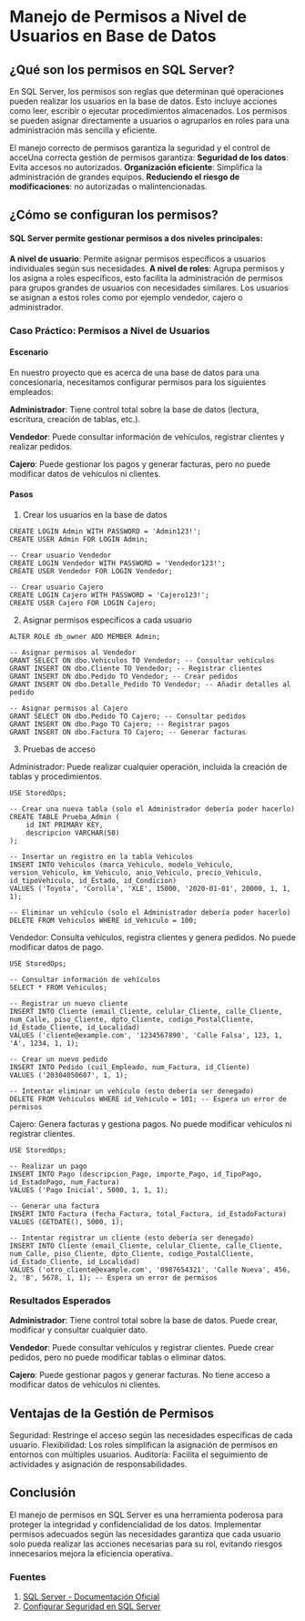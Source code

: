 # Manejo de Permisos a Nivel de Usuarios en Base de Datos

## ¿Qué son los permisos en SQL Server?
En SQL Server, los permisos son reglas que determinan qué operaciones pueden realizar los usuarios en la base de datos. Esto incluye acciones como leer, escribir o ejecutar procedimientos almacenados. Los permisos se pueden asignar directamente a usuarios o agruparlos en roles para una administración más sencilla y eficiente.

El manejo correcto de permisos garantiza la seguridad y el control de acceUna correcta gestión de permisos garantiza:
**Seguridad de los datos**: Evita accesos no autorizados.
**Organización eficiente**: Simplifica la administración de grandes equipos. 
**Reduciendo el riesgo de modificaciones**: no autorizadas o malintencionadas. 

## ¿Cómo se configuran los permisos?
#### SQL Server permite gestionar permisos a dos niveles principales:

**A nivel de usuario**: Permite asignar permisos específicos a usuarios individuales según sus necesidades.
**A nivel de roles**: Agrupa permisos y los asigna a roles específicos, esto facilita la administración de permisos para grupos grandes de usuarios con necesidades similares. 
Los usuarios se asignan a estos roles como por ejemplo vendedor, cajero o administrador.

### Caso Práctico: Permisos a Nivel de Usuarios
#### Escenario
En nuestro proyecto que es acerca de una base de datos para una concesionaria, necesitamos configurar permisos para los siguientes empleados:

**Administrador**: Tiene control total sobre la base de datos (lectura, escritura, creación de tablas, etc.).

**Vendedor**: Puede consultar información de vehículos, registrar clientes y realizar pedidos.

**Cajero**: Puede gestionar los pagos y generar facturas, pero no puede modificar datos de vehículos ni clientes.

#### Pasos
1. Crear los usuarios en la base de datos
```-- Crear usuario Administrador
CREATE LOGIN Admin WITH PASSWORD = 'Admin123!';
CREATE USER Admin FOR LOGIN Admin;

-- Crear usuario Vendedor
CREATE LOGIN Vendedor WITH PASSWORD = 'Vendedor123!';
CREATE USER Vendedor FOR LOGIN Vendedor;

-- Crear usuario Cajero
CREATE LOGIN Cajero WITH PASSWORD = 'Cajero123!';
CREATE USER Cajero FOR LOGIN Cajero;
```
2. Asignar permisos específicos a cada usuario

```-- Asignar permisos al Administrador
ALTER ROLE db_owner ADD MEMBER Admin;

-- Asignar permisos al Vendedor
GRANT SELECT ON dbo.Vehiculos TO Vendedor; -- Consultar vehículos
GRANT INSERT ON dbo.Cliente TO Vendedor; -- Registrar clientes
GRANT INSERT ON dbo.Pedido TO Vendedor; -- Crear pedidos
GRANT INSERT ON dbo.Detalle_Pedido TO Vendedor; -- Añadir detalles al pedido

-- Asignar permisos al Cajero
GRANT SELECT ON dbo.Pedido TO Cajero; -- Consultar pedidos
GRANT INSERT ON dbo.Pago TO Cajero; -- Registrar pagos
GRANT INSERT ON dbo.Factura TO Cajero; -- Generar facturas
```

3. Pruebas de acceso

Administrador: Puede realizar cualquier operación, incluida la creación de tablas y procedimientos.
```
USE StoredOps;

-- Crear una nueva tabla (solo el Administrador debería poder hacerlo)
CREATE TABLE Prueba_Admin (
    id INT PRIMARY KEY,
    descripcion VARCHAR(50)
);

-- Insertar un registro en la tabla Vehiculos
INSERT INTO Vehiculos (marca_Vehiculo, modelo_Vehiculo, version_Vehiculo, km_Vehiculo, anio_Vehiculo, precio_Vehiculo, id_tipoVehiculo, id_Estado, id_Condicion)
VALUES ('Toyota', 'Corolla', 'XLE', 15000, '2020-01-01', 20000, 1, 1, 1);

-- Eliminar un vehículo (solo el Administrador debería poder hacerlo)
DELETE FROM Vehiculos WHERE id_Vehiculo = 100;
```

Vendedor: Consulta vehículos, registra clientes y genera pedidos. No puede modificar datos de pago.
```
USE StoredOps;

-- Consultar información de vehículos
SELECT * FROM Vehiculos;

-- Registrar un nuevo cliente
INSERT INTO Cliente (email_Cliente, celular_Cliente, calle_Cliente, num_Calle, piso_Cliente, dpto_Cliente, codigo_PostalCliente, id_Estado_Cliente, id_Localidad)
VALUES ('cliente@example.com', '1234567890', 'Calle Falsa', 123, 1, 'A', 1234, 1, 1);

-- Crear un nuevo pedido
INSERT INTO Pedido (cuil_Empleado, num_Factura, id_Cliente)
VALUES ('20304050607', 1, 1);

-- Intentar eliminar un vehículo (esto debería ser denegado)
DELETE FROM Vehiculos WHERE id_Vehiculo = 101; -- Espera un error de permisos
```

Cajero: Genera facturas y gestiona pagos. No puede modificar vehículos ni registrar clientes.
```
USE StoredOps;

-- Realizar un pago
INSERT INTO Pago (descripcion_Pago, importe_Pago, id_TipoPago, id_EstadoPago, num_Factura)
VALUES ('Pago Inicial', 5000, 1, 1, 1);

-- Generar una factura
INSERT INTO Factura (fecha_Factura, total_Factura, id_EstadoFactura)
VALUES (GETDATE(), 5000, 1);

-- Intentar registrar un cliente (esto debería ser denegado)
INSERT INTO Cliente (email_Cliente, celular_Cliente, calle_Cliente, num_Calle, piso_Cliente, dpto_Cliente, codigo_PostalCliente, id_Estado_Cliente, id_Localidad)
VALUES ('otro_cliente@example.com', '0987654321', 'Calle Nueva', 456, 2, 'B', 5678, 1, 1); -- Espera un error de permisos
```

### Resultados Esperados
**Administrador**:
Tiene control total sobre la base de datos.
Puede crear, modificar y consultar cualquier dato.

**Vendedor**:
Puede consultar vehículos y registrar clientes.
Puede crear pedidos, pero no puede modificar tablas o eliminar datos.

**Cajero**:
Puede gestionar pagos y generar facturas.
No tiene acceso a modificar datos de vehículos ni clientes.

## Ventajas de la Gestión de Permisos
Seguridad: Restringe el acceso según las necesidades específicas de cada usuario.
Flexibilidad: Los roles simplifican la asignación de permisos en entornos con múltiples usuarios.
Auditoría: Facilita el seguimiento de actividades y asignación de responsabilidades.

## Conclusión
El manejo de permisos en SQL Server es una herramienta poderosa para proteger la integridad y confidencialidad de los datos. 
Implementar permisos adecuados según las necesidades garantiza que cada usuario solo pueda realizar las acciones necesarias para su rol, evitando riesgos innecesarios mejora la eficiencia operativa.

### Fuentes
1. [SQL Server - Documentación Oficial](https://learn.microsoft.com/es-es/sql/sql-server/?view=sql-server-ver16)
2. [Configurar Seguridad en SQL Server](https://learn.microsoft.com/es-es/sql/relational-databases/security/authentication-access/create-a-database-user?view=sql-server-ver16)
